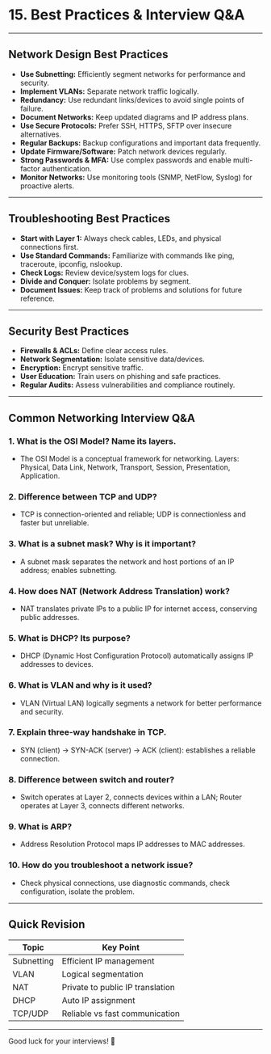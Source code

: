 # 15. Best Practices & Interview Q&A

---

## Network Design Best Practices

- **Use Subnetting:** Efficiently segment networks for performance and security.
- **Implement VLANs:** Separate network traffic logically.
- **Redundancy:** Use redundant links/devices to avoid single points of failure.
- **Document Networks:** Keep updated diagrams and IP address plans.
- **Use Secure Protocols:** Prefer SSH, HTTPS, SFTP over insecure alternatives.
- **Regular Backups:** Backup configurations and important data frequently.
- **Update Firmware/Software:** Patch network devices regularly.
- **Strong Passwords & MFA:** Use complex passwords and enable multi-factor authentication.
- **Monitor Networks:** Use monitoring tools (SNMP, NetFlow, Syslog) for proactive alerts.

---

## Troubleshooting Best Practices

- **Start with Layer 1:** Always check cables, LEDs, and physical connections first.
- **Use Standard Commands:** Familiarize with commands like ping, traceroute, ipconfig, nslookup.
- **Check Logs:** Review device/system logs for clues.
- **Divide and Conquer:** Isolate problems by segment.
- **Document Issues:** Keep track of problems and solutions for future reference.

---

## Security Best Practices

- **Firewalls & ACLs:** Define clear access rules.
- **Network Segmentation:** Isolate sensitive data/devices.
- **Encryption:** Encrypt sensitive traffic.
- **User Education:** Train users on phishing and safe practices.
- **Regular Audits:** Assess vulnerabilities and compliance routinely.

---

## Common Networking Interview Q&A

### 1. What is the OSI Model? Name its layers.
- The OSI Model is a conceptual framework for networking. Layers: Physical, Data Link, Network, Transport, Session, Presentation, Application.

### 2. Difference between TCP and UDP?
- TCP is connection-oriented and reliable; UDP is connectionless and faster but unreliable.

### 3. What is a subnet mask? Why is it important?
- A subnet mask separates the network and host portions of an IP address; enables subnetting.

### 4. How does NAT (Network Address Translation) work?
- NAT translates private IPs to a public IP for internet access, conserving public addresses.

### 5. What is DHCP? Its purpose?
- DHCP (Dynamic Host Configuration Protocol) automatically assigns IP addresses to devices.

### 6. What is VLAN and why is it used?
- VLAN (Virtual LAN) logically segments a network for better performance and security.

### 7. Explain three-way handshake in TCP.
- SYN (client) → SYN-ACK (server) → ACK (client): establishes a reliable connection.

### 8. Difference between switch and router?
- Switch operates at Layer 2, connects devices within a LAN; Router operates at Layer 3, connects different networks.

### 9. What is ARP?
- Address Resolution Protocol maps IP addresses to MAC addresses.

### 10. How do you troubleshoot a network issue?
- Check physical connections, use diagnostic commands, check configuration, isolate the problem.

---

## Quick Revision

| Topic       | Key Point                       |
|-------------|---------------------------------|
| Subnetting  | Efficient IP management         |
| VLAN        | Logical segmentation            |
| NAT         | Private to public IP translation|
| DHCP        | Auto IP assignment              |
| TCP/UDP     | Reliable vs fast communication  |

---

Good luck for your interviews! 🚀

